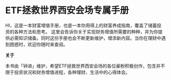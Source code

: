 # ETF拯救世界西安会场专属手册

HI，这是一本财富增值手册，也是一本你用得上的财富养成指南，覆盖了储蓄投资的各种方法和思考。 这里会告诉你关于实现财务增值所需要的种种，并为你提供必需知识储备。同时这份手册也会不断更新维护，增添新内容。当你在理财中遇到困惑时，欢迎你随时来查阅。

**关于**

本书由「钟进」维护，希望ETF拯救世界西安会场的各位豪粉积极创作，包含并不限于投资状况和财务增值进程，各种理财、生活中的心得体会。